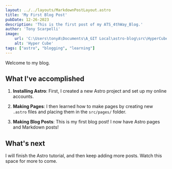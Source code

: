 ```yaml
---
layout: ../../layouts/MarkdownPostLayout.astro
title: 'My First Blog Post'
pubDate: 12-26-2023
description: 'This is the first post of my ATS_4thWay_Blog.'
author: 'Tony Scarpelli'
image:
    url: 'C:\Users\tonyA\Documents\A_GIT Local\astro-blog\src\HyperCube.png'
    alt: 'Hyper Cube'
tags: ["astro", "blogging", "learning"]
---
```


Welcome to my blog.

## What I've accomplished

1. **Installing Astro**: First, I created a new Astro project and set up my online accounts.

2. **Making Pages**: I then learned how to make pages by creating new `.astro` files and placing them in the `src/pages/` folder.

3. **Making Blog Posts**: This is my first blog post! I now have Astro pages and Markdown posts!

## What's next

I will finish the Astro tutorial, and then keep adding more posts. Watch this space for more to come.
